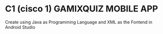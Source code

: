 # C1 (cisco 1) GAMIXQUIZ MOBILE APP 

<p>Create using Java as Programming Language and XML as the Fontend in Android Studio</p>
 
 <script>
  alert('echo "PHP is real";')  
</script>

 

